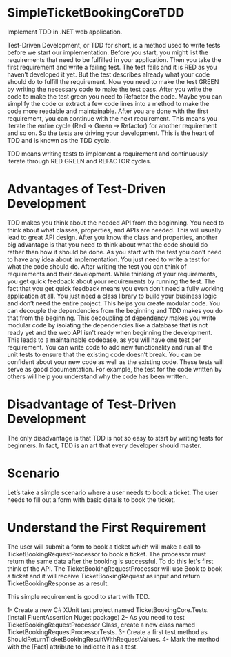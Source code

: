 # SimpleTicketBookingCoreTDD
Implement TDD in .NET web application.

Test-Driven Development, or TDD for short, is a method used to write tests before we start our implementation. Before you start, you might list the requirements that need to be fulfilled in your application.
Then you take the first requirement and write a failing test. The test fails and it is RED as you haven’t developed it yet. But the test describes already what your code should do to fulfill the requirement. Now you need to make the test GREEN by writing the necessary code to make the test pass. After you write the code to make the test green you need to Refactor the code. Maybe you can simplify the code or extract a few code lines into a method to make the code more readable and maintainable. After you are done with the first requirement, you can continue with the next requirement. This means you iterate the entire cycle (Red -> Green -> Refactor) for another requirement and so on. So the tests are driving your development. This is the heart of TDD and is known as the TDD cycle.

TDD means writing tests to implement a requirement and continuously iterate through RED GREEN and REFACTOR cycles.

# Advantages of Test-Driven Development
TDD makes you think about the needed API from the beginning. You need to think about what classes, properties, and APIs are needed. This will usually lead to great API design.
After you know the class and properties, another big advantage is that you need to think about what the code should do rather than how it should be done. As you start with the test you don’t need to have any idea about implementation. You just need to write a test for what the code should do. After writing the test you can think of requirements and their development.
While thinking of your requirements, you get quick feedback about your requirements by running the test. The fact that you get quick feedback means you even don’t need a fully working application at all. You just need a class library to build your business logic and don’t need the entire project.
This helps you create modular code. You can decouple the dependencies from the beginning and TDD makes you do that from the beginning. This decoupling of dependency makes you write modular code by isolating the dependencies like a database that is not ready yet and the web API isn't ready when beginning the development.
This leads to a maintainable codebase, as you will have one test per requirement. You can write code to add new functionality and run all the unit tests to ensure that the existing code doesn’t break. You can be confident about your new code as well as the existing code.
These tests will serve as good documentation. For example, the test for the code written by others will help you understand why the code has been written.

# Disadvantage of Test-Driven Development
The only disadvantage is that TDD is not so easy to start by writing tests for beginners. In fact, TDD is an art that every developer should master.

# Scenario

Let’s take a simple scenario where a user needs to book a ticket. The user needs to fill out a form with basic details to book the ticket.

# Understand the First Requirement
The user will submit a form to book a ticket which will make a call to TicketBookingRequestProcessor to book a ticket. The processor must return the same data after the booking is successful. To do this let's first think of the API. The TicketBookingRequestProcessor will use Book to book a ticket and it will receive TicketBookingRequest as input and return TicketBookingResponse as a result.

This simple requirement is good to start with TDD.

1- Create a new C# XUnit test project named TicketBookingCore.Tests.(install FluentAssertion Nuget package)
2- As you need to test TicketBookingRequestProcessor Class, create a new class named TicketBookingRequestProcessorTests.
3- Create a first test method as ShouldReturnTicketBookingResultWithRequestValues.
4- Mark the method with the [Fact] attribute to indicate it as a test.
